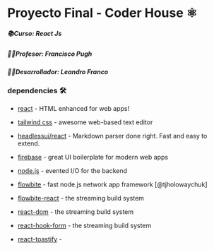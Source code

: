 # Proyecto Final - Coder House ⚛️
##### 📚Curso: React Js 
##### 👨‍💻Profesor: Francisco Pugh
##### 👨‍🎓Desarrollador: Leandro Franco

### dependencies 🛠️
- [react] - HTML enhanced for web apps!
- [tailwind css] - awesome web-based text editor
- [headlessui/react] - Markdown parser done right. Fast and easy to extend.
- [firebase] - great UI boilerplate for modern web apps
- [node.js] - evented I/O for the backend
- [flowbite] - fast node.js network app framework [@tjholowaychuk]
- [flowbite-react] - the streaming build system
- [react-dom] - the streaming build system
- [react-hook-form] - the streaming build system
- [react-toastify] -
   
   [react]: <https://github.com/joemccann/dillinger.git>
   [tailwind css]: <http://daringfireball.net>
   [headlessui/react]: <http://daringfireball.net/projects/markdown/>
   [firebase]: <https://github.com/markdown-it/markdown-it>
   [flowbite]: <http://ace.ajax.org>
   [node.js]: <http://nodejs.org>
   [flowbite-react]: <http://twitter.github.com/bootstrap/>
   [react-dom]: <http://jquery.com>
   [react-hook-form]: <https://react-hook-form.com>
   [react-toastify]: <http://expressjs.com>


